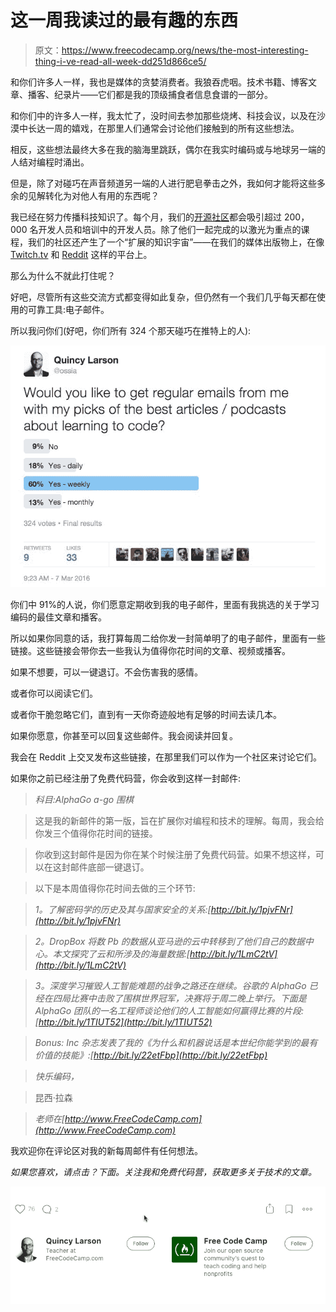 # 这一周我读过的最有趣的东西

> 原文：<https://www.freecodecamp.org/news/the-most-interesting-thing-i-ve-read-all-week-dd251d866ce5/>

和你们许多人一样，我也是媒体的贪婪消费者。我狼吞虎咽。技术书籍、博客文章、播客、纪录片——它们都是我的顶级捕食者信息食谱的一部分。

和你们中的许多人一样，我太忙了，没时间去参加那些烧烤、科技会议，以及在沙漠中长达一周的嬉戏，在那里人们通常会讨论他们接触到的所有这些想法。

相反，这些想法最终大多在我的脑海里跳跃，偶尔在我实时编码或与地球另一端的人结对编程时涌出。

但是，除了对碰巧在声音频道另一端的人进行肥皂拳击之外，我如何才能将这些多余的见解转化为对他人有用的东西呢？

我已经在努力传播科技知识了。每个月，我们的[开源社区](http://www.freecodecamp.com)都会吸引超过 200，000 名开发人员和培训中的开发人员。除了他们一起完成的以激光为重点的课程，我们的社区还产生了一个“扩展的知识宇宙”——在我们的媒体出版物上，在像 [Twitch.tv](http://twitch.tv/freecodecamp) 和 [Reddit](https://www.reddit.com/r/freecodecamp) 这样的平台上。

那么为什么不就此打住呢？

好吧，尽管所有这些交流方式都变得如此复杂，但仍然有一个我们几乎每天都在使用的可靠工具:电子邮件。

所以我问你们(好吧，你们所有 324 个那天碰巧在推特上的人):

![1*0_7ecZfejYBOaa6sHOblFg](img/648da8508e6ce7cdf68ec49cff2b16f8.png)

你们中 91%的人说，你们愿意定期收到我的电子邮件，里面有我挑选的关于学习编码的最佳文章和播客。

所以如果你同意的话，我打算每周二给你发一封简单明了的电子邮件，里面有一些链接。这些链接会带你去一些我认为值得你花时间的文章、视频或播客。

如果不想要，可以一键退订。不会伤害我的感情。

或者你可以阅读它们。

或者你干脆忽略它们，直到有一天你奇迹般地有足够的时间去读几本。

如果你愿意，你甚至可以回复这些邮件。我会阅读并回复。

我会在 Reddit 上交叉发布这些链接，在那里我们可以作为一个社区来讨论它们。

如果你之前已经注册了免费代码营，你会收到这样一封邮件:

> *科目:AlphaGo a-go 围棋*

> 这是我的新邮件的第一版，旨在扩展你对编程和技术的理解。每周，我会给你发三个值得你花时间的链接。

> 你收到这封邮件是因为你在某个时候注册了免费代码营。如果不想这样，可以在这封邮件底部一键退订。

> 以下是本周值得你花时间去做的三个环节:

> *1。了解密码学的历史及其与国家安全的关系:[http://bit.ly/1pjvFNr](http://bit.ly/1pjvFNr)*

> *2。DropBox 将数 Pb 的数据从亚马逊的云中转移到了他们自己的数据中心。本文探究了云和所涉及的海量数据:[http://bit.ly/1LmC2tV](http://bit.ly/1LmC2tV)*

> *3。深度学习摧毁人工智能难题的战争之路还在继续。谷歌的 AlphaGo 已经在四局比赛中击败了围棋世界冠军，决赛将于周二晚上举行。下面是 AlphaGo 团队的一名工程师谈论他们的人工智能如何赢得比赛的片段:[http://bit.ly/1TIUT52](http://bit.ly/1TIUT52)*

> *Bonus: Inc 杂志发表了我的《为什么和机器说话是本世纪你能学到的最有价值的技能》:[http://bit.ly/22etFbp](http://bit.ly/22etFbp)*

> *快乐编码，*

> 昆西·拉森

> *老师在[http://www.FreeCodeCamp.com](http://www.FreeCodeCamp.com)*

我欢迎你在评论区对我的新每周邮件有任何想法。

*如果您喜欢，请点击？下面。关注我和免费代码营，获取更多关于技术的文章。*

![1*31StU5CNIHk8VDkSHWO6nA](img/3092cac655f2f23624a9758a97040b2f.png)